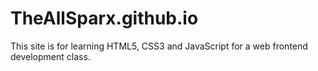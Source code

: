 # TheAllSparx.github.io
This site is for learning HTML5, CSS3 and JavaScript for a web frontend development class.